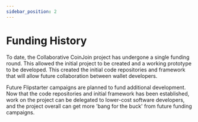 ```yaml
---
sidebar_position: 2
---
```


# Funding History

To date, the Collaborative CoinJoin project has undergone a single funding round. This allowed the initial project to be created and a working prototype to be developed. This created the initial code repositories and framework that will allow future collaboration between wallet developers.

Future Flipstarter campaigns are planned to fund additional development. Now that the code repositories and initial framework has been established, work on the project can be delegated to lower-cost software developers, and the project overall can get more 'bang for the buck' from future funding campaigns.
